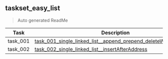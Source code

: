 ## taskset_easy_list

> Auto generated ReadMe

| Task     | Description                                                                                                                                              |
|----------|----------------------------------------------------------------------------------------------------------------------------------------------------------|
| task_001 | [task_001_single_linked_list__append_prepend_deleteWithValue_print](taskset_easy_list/task_001_single_linked_list__append_prepend_deleteWithValue_print) |
| task_002 | [task_002_single_linked_list__insertAfterAddress](taskset_easy_list/task_002_single_linked_list__insertAfterAddress)                                     |

